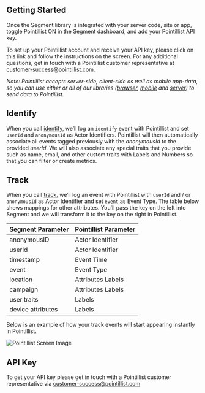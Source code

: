 ## Getting Started

Once the Segment library is integrated with your server code, site or app, toggle Pointillist ON in the Segment dashboard, and add your Pointillist API key.

To set up your Pointillist account and receive your API key, please click on this link and follow the instructions on the screen. For any additional questions, get in touch with a Pointillist customer representative at customer-success@pointillist.com.


*Note: Pointillist accepts server-side, client-side as well as mobile app-data, so you can use either or all of our libraries ([browser](/docs/sources/website/analytics.js), [mobile](/docs/sources/mobile/android) and [server](/docs/sources/server/java/)) to send data to Pointillist.*

## Identify

When you call [identify](/docs/spec/identify), we’ll log an `identify` event with Pointillist and set `userId` and `anonymousId` as Actor Identifiers. Pointillist will then automatically associate all events tagged previously with the *anonymousId* to the provided *userId*. We will also associate any special traits that you provide such as name, email, and other custom traits with Labels and Numbers so that you can filter or create metrics.

## Track

When you call [track](/docs/spec/track), we’ll log an event with Pointillist with `userId` and / or `anonymousId` as Actor Identifier and set `event` as Event Type. The table below shows mappings for other attributes. You’ll pass the key on the left into Segment and we will transform it to the key on the right in Pointillist.

Segment Parameter | Pointillist Parameter
------------ | -------------
anonymousID	| Actor Identifier
userId	| Actor Identifier
timestamp	| Event Time
event	| Event Type
location | Attributes	Labels
campaign | Attributes	Labels
user traits	| Labels
device attributes	| Labels

Below is an  example of how your track events will start appearing instantly in Pointillist.

![Pointillist Screen Image](/images/pointillist_snapshot.png)

## API Key

To get your API key please get in touch with a Pointillist customer representative via customer-success@pointillist.com
